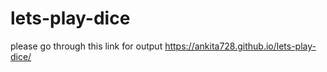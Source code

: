 # lets-play-dice
please go through this link for output
 https://ankita728.github.io/lets-play-dice/
